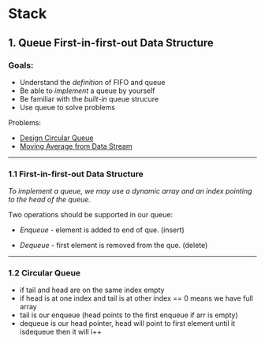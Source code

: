 # Stack

## 1. Queue First-in-first-out Data Structure

### Goals:

- Understand the *definition* of FIFO and queue
- Be able to *implement* a queue by yourself
- Be familiar with the *built-in* queue strucure
- Use queue to solve problems
 
Problems:

- [Design Circular Queue](https://leetcode.com/explore/learn/card/queue-stack/228/first-in-first-out-data-structure/1337/)
- [Moving Average from Data Stream](https://leetcode.com/explore/learn/card/queue-stack/228/first-in-first-out-data-structure/1368/)

---
### 1.1 First-in-first-out Data Structure
*To implement a queue, we may use a dynamic array and an index pointing to the head of the queue.*

Two operations should be supported in our queue:
- *Enqueue* - element is added to end of que. (insert)

- *Dequeue* - first element is removed from the que. (delete)

---
### 1.2 Circular Queue
- if tail and head are on the same index empty
- if head is at one index and tail is at other index == 0 means we have full array
- tail is our enqueue (head points to the first enqueue if arr is empty)
- dequeue is our head pointer, head will point to first element until it isdequeue then it will i++
